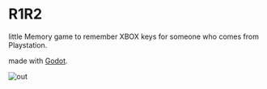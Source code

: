 # R1R2
little Memory game to remember XBOX keys for someone who comes from Playstation.

made with [Godot](https://godotengine.org/).

![out](https://user-images.githubusercontent.com/248805/188220394-33c3f351-1578-4336-9237-6384a8198290.gif)



